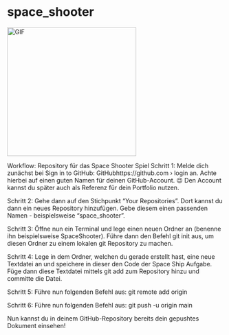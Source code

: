 # space_shooter

<img src="https://media1.giphy.com/media/pyVIlvskHiwTe/giphy.gif?cid=ecf05e47bnbxzfjbt4mmgj5zsyidxd9vno2z7g72ott03ike&ep=v1_gifs_search&rid=giphy.gif&ct=g" alt="GIF" width="300"/>


Workflow: Repository für das Space Shooter Spiel
Schritt 1:
Melde dich zunächst bei Sign in to GitHub: GitHubhttps://github.com › login an. Achte hierbei auf einen guten Namen für deinen GitHub-Account. 😉 Den Account kannst du später auch als Referenz für dein Portfolio nutzen.

Schritt 2:
Gehe dann auf den Stichpunkt “Your Repositories”. Dort kannst du dann ein neues Repository hinzufügen. Gebe diesem einen passenden Namen - beispielsweise “space_shooter”.

Schritt 3:
Öffne nun ein Terminal und lege einen neuen Ordner an (benenne ihn beispielsweise SpaceShooter). Führe dann den Befehl git init aus, um diesen Ordner zu einem lokalen git Repository zu machen.

Schritt 4:
Lege in dem Ordner, welchen du gerade erstellt hast, eine neue Textdatei an und speichere in dieser den Code der Space Ship Aufgabe. Füge dann diese Textdatei mittels git add zum Repository hinzu und committe die Datei.

Schritt 5:
Führe nun folgenden Befehl aus: 
git remote add origin <Link zu deinem GitHub Repository>

Schritt 6:
Führe nun folgenden Befehl aus: 
git push -u origin main

Nun kannst du in deinem GitHub-Repository bereits dein gepushtes Dokument einsehen!
